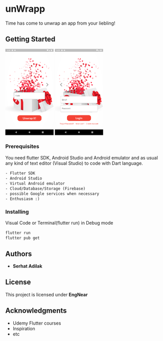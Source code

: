 # unWrapp

Time has come to unwrap an app from your liebling!

## Getting Started

<img src="https://github.com/sadilak85/unWrapp/blob/main/git_pics/Page1.png" width="30%">                                                                                     <img src="https://github.com/sadilak85/unWrapp/blob/main/git_pics/Page2.png" width="30%">


### Prerequisites

You need flutter SDK, Android Studio and Android emulator and as usual any kind of text editor (Visual Studio) to code with Dart language. 

```
- Flutter SDK
- Android Studio
- Virtual Android emulator
- Cloud/Database/Storage (Firebase)
- possible Google services when necessary
- Enthusiasm :)
```

### Installing

Visual Code or Terminal(flutter run) in Debug mode 

```
flutter run 
flutter pub get
```


## Authors

* **Serhat Adilak** 

## License

This project is licensed under **EngNear**

## Acknowledgments

* Udemy Flutter courses
* Inspiration
* etc





